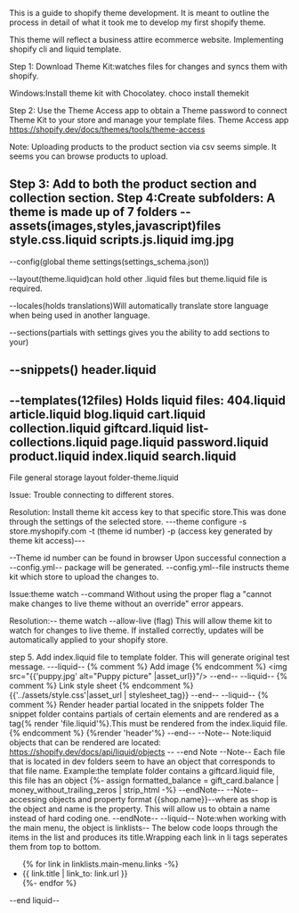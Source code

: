 This is a guide to shopify theme development.
It is meant to outline the process in detail of what
it took me to develop my first shopify theme.

This theme will reflect a business attire ecommerce website.
Implementing shopify cli and liquid template.

Step 1:
Download Theme Kit:watches files for changes and syncs them with shopify.

Windows:Install theme kit with Chocolatey.
choco install themekit

Step 2:
Use the Theme Access app to obtain a Theme password to connect Theme Kit to your store and manage your template files.
Theme Access app
https://shopify.dev/docs/themes/tools/theme-access

Note: Uploading products to the product section via csv
seems simple. It seems you can browse products to upload.

Step 3: Add to both the product section and collection section.
Step 4:Create subfolders: A theme is made up of 7 folders
--assets(images,styles,javascript)files
style.css.liquid
scripts.js.liquid
img.jpg
----

--config(global theme settings(settings_schema.json))

--layout(theme.liquid)can hold other .liquid files but theme.liquid file is required.

--locales(holds translations)Will automatically translate store language when being used in another language.

--sections(partials with settings gives you the ability to add sections to your)

--snippets()
header.liquid
----

--templates(12files)
Holds liquid files:
404.liquid
article.liquid
blog.liquid
cart.liquid
collection.liquid
giftcard.liquid
list-collections.liquid
page.liquid
password.liquid
product.liquid
index.liquid
search.liquid
----
File general storage
layout folder-theme.liquid

Issue: Trouble connecting to different stores.

Resolution: Install theme kit access key to that specific store.This was done through the settings of the selected store. 
 ---theme configure -s store.myshopify.com -t (theme id number) -p (access key generated by theme kit access)---

 --Theme id number can be found in browser
 Upon successful connection a --config.yml-- package will be generated.
 --config.yml--file instructs theme kit which store to upload the changes to.
 
 Issue:theme watch --command
 Without using the proper flag a "cannot make changes to live theme without an override" error appears.

Resolution:-- theme watch --allow-live (flag)
This will allow theme kit to watch for changes to live theme.
If installed correctly, updates will be automatically applied to your shopify store.

step 5. Add index.liquid file to template folder.
This will generate original test message.
---liquid--
{% comment %} Add image {% endcomment %}
<img src="{{'puppy.jpg' alt="Puppy picture" |asset_url}}"/>
--end--
--liquid--
{% comment %} Link style sheet {% endcomment %}
{{'../assets/style.css'|asset_url | stylesheet_tag}}
--end--
--liquid--
{% comment %} Render header partial located in the snippets folder
The snippet folder contains partials of certain elements and are rendered as a tag{% render 'file.liquid'%}.This must be rendered from the index.liquid file.
 {% endcomment %}
{%render 'header'%}
--end--
--Note--
Note:liquid objects that can be rendered are located:
https://shopify.dev/docs/api/liquid/objects -- 
--end Note
--Note--
Each file that is located in dev folders seem to have an object that corresponds to that file name. Example:the template folder contains a giftcard.liquid file, this file has an object
 {%- assign formatted_balance = gift_card.balance | money_without_trailing_zeros | strip_html -%}
--endNote--
--Note--
accessing objects and property format
{{shop.name}}--where as shop is the object and name is the
property. This will allow us to obtain a name instead of hard
coding one.
--endNote--
--liquid--
Note:when working with the main menu, the object is linklists--
The below code loops through the items in the list and produces its title.Wrapping each link in li tags seperates them from top to bottom.
<!-- Main menu -->
<ul>
{% for link in linklists.main-menu.links -%}
  <li>{{ link.title | link_to: link.url }}</li>
{%- endfor %}
</ul>



--end liquid--